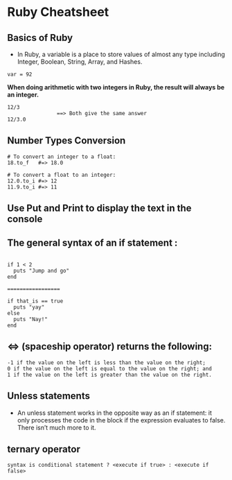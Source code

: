 # Ruby Cheatsheet 


## Basics of Ruby 

- In Ruby, a variable is a place to store values of almost any type including Integer, Boolean, String, Array, and Hashes.
```
var = 92
```
**When doing arithmetic with two integers in Ruby, the result will always be an integer.**
```
12/3
                ==> Both give the same answer
12/3.0
```

## Number Types Conversion

```
# To convert an integer to a float:
18.to_f   #=> 18.0

# To convert a float to an integer:
12.0.to_i #=> 12
11.9.to_i #=> 11
```

## Use Put and Print to display the text in the console

## The general syntax of an if statement :
```

if 1 < 2
  puts "Jump and go"
end

=================

if that_is == true
  puts "yay"
else
  puts "Nay!"
end

```
## <=> (spaceship operator) returns the following:
```
-1 if the value on the left is less than the value on the right;
0 if the value on the left is equal to the value on the right; and
1 if the value on the left is greater than the value on the right.
```

## Unless statements
- An unless statement works in the opposite way as an if statement: it only processes the code in the block if the expression evaluates to false. There isn’t much more to it.

## ternary operator

```
syntax is conditional statement ? <execute if true> : <execute if false>
```


